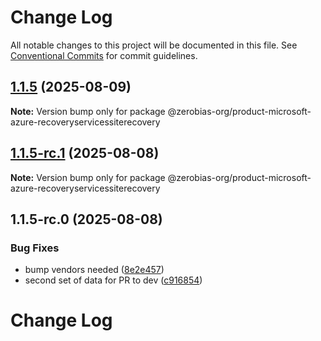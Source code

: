 # Change Log

All notable changes to this project will be documented in this file.
See [Conventional Commits](https://conventionalcommits.org) for commit guidelines.

## [1.1.5](https://github.com/zerobias-org/product/compare/@zerobias-org/product-microsoft-azure-recoveryservicessiterecovery@1.1.5-rc.1...@zerobias-org/product-microsoft-azure-recoveryservicessiterecovery@1.1.5) (2025-08-09)

**Note:** Version bump only for package @zerobias-org/product-microsoft-azure-recoveryservicessiterecovery





## [1.1.5-rc.1](https://github.com/zerobias-org/product/compare/@zerobias-org/product-microsoft-azure-recoveryservicessiterecovery@1.1.5-rc.0...@zerobias-org/product-microsoft-azure-recoveryservicessiterecovery@1.1.5-rc.1) (2025-08-08)

**Note:** Version bump only for package @zerobias-org/product-microsoft-azure-recoveryservicessiterecovery





## 1.1.5-rc.0 (2025-08-08)


### Bug Fixes

* bump vendors needed ([8e2e457](https://github.com/zerobias-org/product/commit/8e2e457e0b5d7141a05e8f2c178bc2854f2b7178))
* second set of data for PR to dev ([c916854](https://github.com/zerobias-org/product/commit/c916854bcf229b1c2042ffdea18472d66a061aaf))





# Change Log
